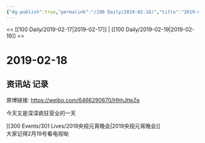 ```yaml
---
{"dg-publish":true,"permalink":"/100 Daily/2019-02-18/","title":"2019-02-18","created":"2022-12-22T14:32:58.000+08:00","updated":"2023-01-09T17:24:43.734+08:00"}
---
```



<< [[100 Daily/2019-02-17\|2019-02-17]] | [[100 Daily/2019-02-19\|2019-02-19]] >>

# 2019-02-18

## 资讯站 记录

原博链接: https://weibo.com/6466290670/HhhJtteZe

今天又是深深疯狂营业的一天  
[](https://weibo.com/detail/4340973301701544)

[[300 Events/301 Lives/2019央视元宵晚会\|2019央视元宵晚会]]  
大家记得2月19号看电视呦  
[](https://weibo.com/detail/4341152478415217)
